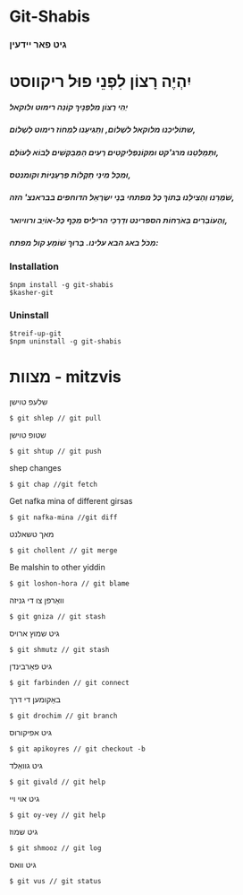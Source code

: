 # Git-Shabis
###  גיט פאר יידעין


# יִהְיֶה רָצוֹן לִפְנֵי פוּל ריקווסט

##### יְהִי רָצוֹן מִלְפָנֶיךָ קוֹנֵה רימוט ולוקאל 
##### שתּוֹלִיכֵנוּ מלוקאל לשָׁלוֹם, וְתַגִּיעֵנוּ לִמְחוֹז רימוט לְשָׁלוֹם, 
##### וּתְמַלְּטֵנוּ מרג'קט וּמִקּוֹנְפְלִיקְטִים רָעִים הַמְּבַקְּשִׁים לָבוֹא לָעוֹלָם,
##### וּמִכָּל מִינֵי תַקָּלוֹת פֻּרְעָנֻיּוֹת וקומנטס,
##### שֹׁמְרֵנוּ וְהַצִילֵנוּ בְּתוֹךְ כָּל מפתחי בְּנֵי יִשְׂרָאֵל הדוחפים בבראנצ' הזה, 
##### וְהָעוֹבְרִים בְּאֹרְחוֹת הספרינט ודַרְכֵי הריליס מִכַּף כָּל-אוֹיֵב ורוויואר, 
##### ּמִכֹּל באג הבא עלינו. בָּרוּךְ שׁוֹמֵעַ קול מפתח:



### Installation
```
$npm install -g git-shabis
$kasher-git
```
### Uninstall
```
$treif-up-git
$npm uninstall -g git-shabis
```
# מצוות - mitzvis
שלעפ טוישן
```
$ git shlep // git pull
```
שטופ טוישן
```
$ git shtup // git push
```
shep changes
```
$ git chap //git fetch
```
Get nafka mina of different girsas
```
$ git nafka-mina //git diff
```
מאך טשאלנט
```
$ git chollent // git merge
```
Be malshin to other yiddin
```
$ git loshon-hora // git blame
```
וואַרפן צו די גניזה
```
$ git gniza // git stash
```
גיט שמוץ ארויס
```
$ git shmutz // git stash
```
גיט פאַרבינדן
```
$ git farbinden // git connect
```
באַקומען די דרך 
```
$ git drochim // git branch
```
גיט אפיקורוס
```
$ git apikoyres // git checkout -b
```
גיט גוואַלד
```
$ git givald // git help
```
גיט אוי ויי
```
$ git oy-vey // git help
```
גיט שמוז
```
$ git shmooz // git log
```
גיט וואס
```
$ git vus // git status
```
